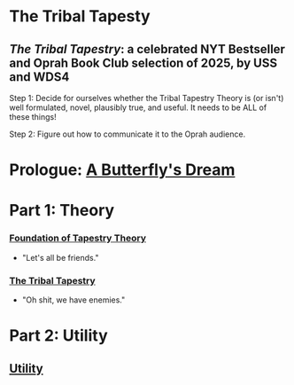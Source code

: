 The Tribal Tapesty
=====

*The Tribal Tapestry*: a celebrated NYT Bestseller and Oprah Book Club selection of 2025, by USS and WDS4
-----

Step 1: Decide for ourselves whether the Tribal Tapestry Theory is (or isn't) well formulated, novel, plausibly true, and useful. It needs to be ALL of these things!

Step 2: Figure out how to communicate it to the Oprah audience.

# Prologue: [A Butterfly's Dream]()

# Part 1: Theory

### [Foundation of Tapestry Theory](https://github.com/wds4/tribal-tapestry/blob/main/essays/bookJustification/hypotheses/tapestryFoundation.md)

- "Let's all be friends."
  
### [The Tribal Tapestry](https://github.com/wds4/tribal-tapestry/blob/main/essays/bookJustification/hypotheses/tribalTapestry.md)

- "Oh shit, we have enemies."

# Part 2: Utility

## [Utility](https://github.com/wds4/tribal-tapestry/blob/main/essays/bookJustification/utility.md)

